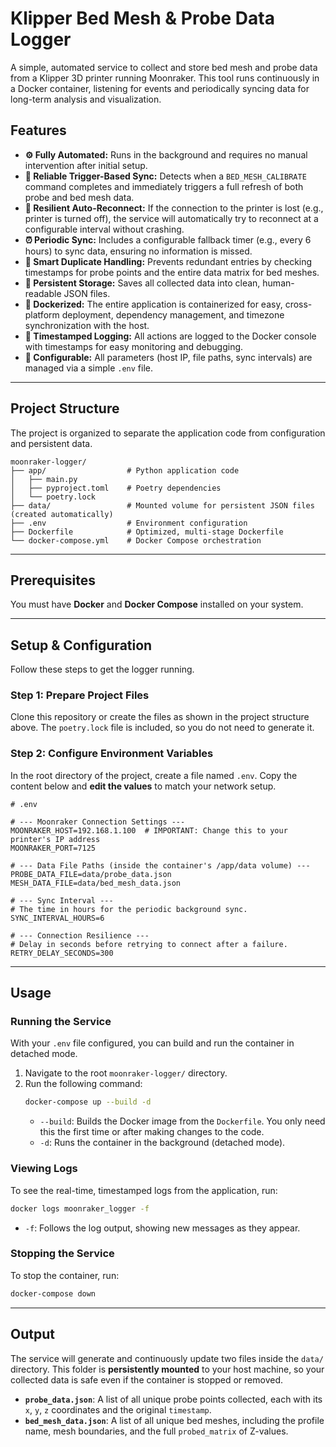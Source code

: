 # Klipper Bed Mesh & Probe Data Logger

A simple, automated service to collect and store bed mesh and probe data from a Klipper 3D printer running Moonraker. This tool runs continuously in a Docker container, listening for events and periodically syncing data for long-term analysis and visualization.

## Features

* **⚙️ Fully Automated:** Runs in the background and requires no manual intervention after initial setup.
* **🔌 Reliable Trigger-Based Sync:** Detects when a `BED_MESH_CALIBRATE` command completes and immediately triggers a full refresh of both probe and bed mesh data.
* **🔄 Resilient Auto-Reconnect:** If the connection to the printer is lost (e.g., printer is turned off), the service will automatically try to reconnect at a configurable interval without crashing.
* **⏰ Periodic Sync:** Includes a configurable fallback timer (e.g., every 6 hours) to sync data, ensuring no information is missed.
* **🧠 Smart Duplicate Handling:** Prevents redundant entries by checking timestamps for probe points and the entire data matrix for bed meshes.
* **💾 Persistent Storage:** Saves all collected data into clean, human-readable JSON files.
* **🐳 Dockerized:** The entire application is containerized for easy, cross-platform deployment, dependency management, and timezone synchronization with the host.
* **📝 Timestamped Logging:** All actions are logged to the Docker console with timestamps for easy monitoring and debugging.
* **🔧 Configurable:** All parameters (host IP, file paths, sync intervals) are managed via a simple `.env` file.

***

## Project Structure

The project is organized to separate the application code from configuration and persistent data.

```
moonraker-logger/
├── app/                  # Python application code
│   ├── main.py
│   ├── pyproject.toml    # Poetry dependencies
│   └── poetry.lock
├── data/                 # Mounted volume for persistent JSON files (created automatically)
├── .env                  # Environment configuration
├── Dockerfile            # Optimized, multi-stage Dockerfile
└── docker-compose.yml    # Docker Compose orchestration
```

***

## Prerequisites

You must have **Docker** and **Docker Compose** installed on your system.

***

## Setup & Configuration

Follow these steps to get the logger running.

### Step 1: Prepare Project Files

Clone this repository or create the files as shown in the project structure above. The `poetry.lock` file is included, so you do not need to generate it.

### Step 2: Configure Environment Variables

In the root directory of the project, create a file named `.env`. Copy the content below and **edit the values** to match your network setup.

```env
# .env

# --- Moonraker Connection Settings ---
MOONRAKER_HOST=192.168.1.100  # IMPORTANT: Change this to your printer's IP address
MOONRAKER_PORT=7125

# --- Data File Paths (inside the container's /app/data volume) ---
PROBE_DATA_FILE=data/probe_data.json
MESH_DATA_FILE=data/bed_mesh_data.json

# --- Sync Interval ---
# The time in hours for the periodic background sync.
SYNC_INTERVAL_HOURS=6

# --- Connection Resilience ---
# Delay in seconds before retrying to connect after a failure.
RETRY_DELAY_SECONDS=300
```

***

## Usage

### Running the Service

With your `.env` file configured, you can build and run the container in detached mode.

1.  Navigate to the root `moonraker-logger/` directory.
2.  Run the following command:
    ```bash
    docker-compose up --build -d
    ```
    * `--build`: Builds the Docker image from the `Dockerfile`. You only need this the first time or after making changes to the code.
    * `-d`: Runs the container in the background (detached mode).

### Viewing Logs

To see the real-time, timestamped logs from the application, run:
```bash
docker logs moonraker_logger -f
```
* `-f`: Follows the log output, showing new messages as they appear.

### Stopping the Service

To stop the container, run:
```bash
docker-compose down
```

***

## Output

The service will generate and continuously update two files inside the `data/` directory. This folder is **persistently mounted** to your host machine, so your collected data is safe even if the container is stopped or removed.

* **`probe_data.json`**: A list of all unique probe points collected, each with its `x`, `y`, `z` coordinates and the original `timestamp`.
* **`bed_mesh_data.json`**: A list of all unique bed meshes, including the profile name, mesh boundaries, and the full `probed_matrix` of Z-values.